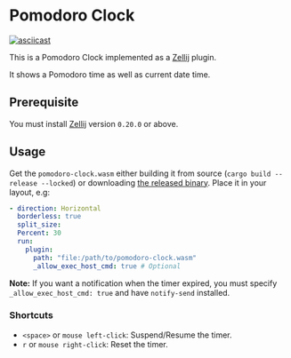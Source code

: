# Pomodoro Clock

[![asciicast](https://asciinema.org/a/503172.svg)](https://asciinema.org/a/503172)

This is a Pomodoro Clock implemented as a [Zellij][zellij] plugin.

It shows a Pomodoro time as well as current date time.

## Prerequisite

You must install [Zellij][zellij] version `0.20.0` or above.

## Usage

Get the `pomodoro-clock.wasm` either building it from source (`cargo build --release --locked`) or downloading [the released binary](https://github.com/tw4452852/zellij-pomodoro-plugin/releases/latest/download/pomodoro-clock.wasm).
Place it in your layout, e.g:

```yaml
- direction: Horizontal
  borderless: true
  split_size:
  Percent: 30
  run:
    plugin:
      path: "file:/path/to/pomodoro-clock.wasm"
      _allow_exec_host_cmd: true # Optional
```

**Note:** If you want a notification when the timer expired, you must specify `_allow_exec_host_cmd: true` and have `notify-send` installed.

### Shortcuts

- `<space>` or `mouse left-click`: Suspend/Resume the timer.
- `r` or `mouse right-click`: Reset the timer.

[zellij]: https://github.com/zellij-org/zellij